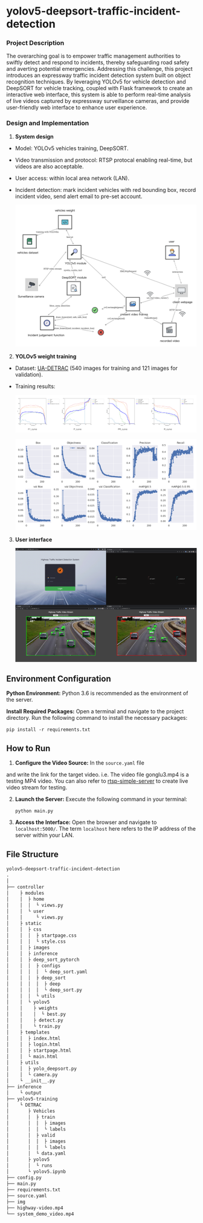 # yolov5-deepsort-traffic-incident-detection

### Project Description

The overarching goal is to empower traffic management authorities to swiftly detect and respond to incidents, thereby safeguarding road safety and averting potential emergencies. Addressing this challenge, this project introduces an expressway traffic incident detection system built on object recognition techniques. By leveraging YOLOv5 for vehicle detection and DeepSORT for vehicle tracking, coupled with Flask framework to create an interactive web interface, this system is able to perform real-time analysis of live videos captured by expressway surveillance cameras, and provide user-friendly web interface to enhance user experience.

### Design and Implementation

1. **System design**

- Model: YOLOv5 vehicles training, DeepSORT.

- Video transmission and protocol: RTSP protocal enabling real-time, but videos are also acceptable.

- User access: within local area network (LAN).

- Incident detection: mark incident vehicles with red bounding box, record incident video, send alert email to pre-set account.

   ![sysproc](./img/process.png)

2. **YOLOv5 weight training**

- Dataset: [UA-DETRAC](https://detrac-db.rit.albany.edu/) (540 images for training and 121 images for validation).

- Training results:

   ![train1](./img/train1.png)

   ![train2](./img/train2.png)

3. **User interface**

   ![ui](./img/uis.png)

## Environment Configuration

**Python Environment:** Python 3.6 is recommended as the environment of the server.

**Install Required Packages:** Open a terminal and navigate to the project directory. Run the following command to install the necessary packages:

```
pip install -r requirements.txt
```

## How to Run

1. **Configure the Video Source:** In the `source.yaml` file 

and write the link for the target video. i.e.  The video file gonglu3.mp4 is a testing MP4 video. You can also refer to [rtsp-simple-server](https://github.com/aler9/rtsp-simple-server) to create live video stream for testing.

2. **Launch the Server:** Execute the following command in your terminal: 

   ```
   python main.py
   ```

3. **Access the Interface:** Open the browser and navigate to `localhost:5000/`. The term `localhost` here refers to the IP address of the server within your LAN.

## File Structure
```
yolov5-deepsort-traffic-incident-detection
.
│
├── controller
│    ├ modules
│    │  ├ home
│    │  │  └ views.py
│    │  └ user
│    │     └ views.py
│    ├ static
│    │  ├ css
│    │  │  ├ startpage.css
│    │  │  └ style.css
│    │  ├ images
│    │  ├ inference
│    │  ├ deep_sort_pytorch
│    │  │  ├ configs
│    │  │  │  └ deep_sort.yaml
│    │  │  ├ deep_sort
│    │  │  │  ├ deep
│    │  │  │  └ deep_sort.py
│    │  │  └ utils
│    │  └ yolov5
│    │    ├ weights
│    │    │  └ best.py
│    │    ├ detect.py
│    │    └ train.py
│    ├ templates
│    │  ├ index.html
│    │  ├ login.html
│    │  ├ startpage.html
│    │  └ main.html
│    ├ utils
│    │  ├ yolo_deepsort.py
│    │  └ camera.py
│    └ __init__.py
├── inference
│    └ output
├── yolov5-training
│    └ DETRAC
│       ├ Vehicles
│       │  ├ train
│       │  │  ├ images
│       │  │  └ labels
│       │  ├ valid
│       │  │  ├ images
│       │  │  └ labels
│       │  └ data.yaml
│       ├ yolov5
│       │  └ runs
│       └ yolov5.ipynb
├── config.py
├── main.py
├── requirements.txt
├── source.yaml
├── img
├── highway-video.mp4
└── system_demo_video.mp4
```

